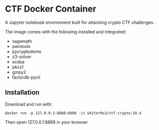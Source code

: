 # CTF Docker Container

A Jupyter notebook environment built for attacking crypto CTF challenges.

The image comes with the following installed and integrated:
 - sagemath
 - pwntools
 - pycryptodome
 - z3-solver
 - ecdsa  
 - pkcs1  
 - gmpy2  
 - factordb-pycli

## Installation

Download and run with:
```
docker run -p 127.0.0.1:8888:8888 -it wh1ter0s3/ctf-crypto:10.4
```
Then open 127.0.0.1:8888 in your browser.

